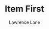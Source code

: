 ---
title: "Item First"
#date: 2018-12-03
draft: false
categories:
tags: ["#reports", "#asg"]
author: Lawrence Lane
---